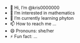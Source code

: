 - 👋 Hi, I’m @kris0000000
- 👀 I’m interested in mathematics
- 🌱 I’m currently learning phyton
- 📫 How to reach me ...
- 😄 Pronouns: she/her
- ⚡ Fun fact: ...

<!---
kris0000000/kris0000000 is a ✨ special ✨ repository because its `README.md` (this file) appears on your GitHub profile.
You can click the Preview link to take a look at your changes.
--->
